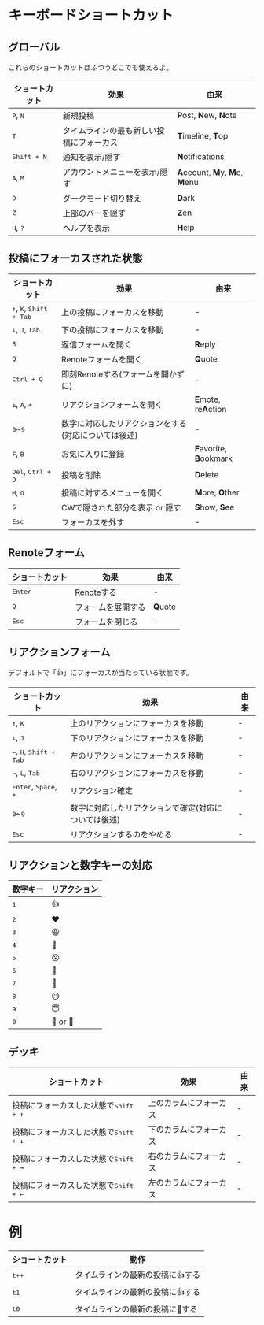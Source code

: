 # キーボードショートカット

## グローバル
これらのショートカットはふつうどこでも使えるよ。
<table>
	<thead>
		<tr><th>ショートカット</th><th>効果</th><th>由来</th></tr>
	</thead>
	<tbody>
		<tr><td><kbd class="key">P</kbd>, <kbd class="key">N</kbd></td><td>新規投稿</td><td><b>P</b>ost, <b>N</b>ew, <b>N</b>ote</td></tr>
		<tr><td><kbd class="key">T</kbd></td><td>タイムラインの最も新しい投稿にフォーカス</td><td><b>T</b>imeline, <b>T</b>op</td></tr>
		<tr><td><kbd class="group"><kbd class="key">Shift</kbd> + <kbd class="key">N</kbd></kbd></td><td>通知を表示/隠す</td><td><b>N</b>otifications</td></tr>
		<tr><td><kbd class="key">A</kbd>, <kbd class="key">M</kbd></td><td>アカウントメニューを表示/隠す</td><td><b>A</b>ccount, <b>M</b>y, <b>M</b>e, <b>M</b>enu</td></tr>
		<tr><td><kbd class="key">D</kbd></td><td>ダークモード切り替え</td><td><b>D</b>ark</td></tr>
		<tr><td><kbd class="key">Z</kbd></td><td>上部のバーを隠す</td><td><b>Z</b>en</td></tr>
		<tr><td><kbd class="key">H</kbd>, <kbd class="key">?</kbd></td><td>ヘルプを表示</td><td><b>H</b>elp</td></tr>
	</tbody>
</table>

## 投稿にフォーカスされた状態
<table>
	<thead>
		<tr><th>ショートカット</th><th>効果</th><th>由来</th></tr>
	</thead>
	<tbody>
		<tr><td><kbd class="key">↑</kbd>, <kbd class="key">K</kbd>, <kbd class="group"><kbd class="key">Shift</kbd> + <kbd class="key">Tab</kbd></kbd></td><td>上の投稿にフォーカスを移動</td><td>-</td></tr>
		<tr><td><kbd class="key">↓</kbd>, <kbd class="key">J</kbd>, <kbd class="key">Tab</kbd></td><td>下の投稿にフォーカスを移動</td><td>-</td></tr>
		<tr><td><kbd class="key">R</kbd></td><td>返信フォームを開く</td><td><b>R</b>eply</td></tr>
		<tr><td><kbd class="key">Q</kbd></td><td>Renoteフォームを開く</td><td><b>Q</b>uote</td></tr>
		<tr><td><kbd class="group"><kbd class="key">Ctrl</kbd> + <kbd class="key">Q</kbd></kbd></td><td>即刻Renoteする(フォームを開かずに)</td><td>-</td></tr>
		<tr><td><kbd class="key">E</kbd>, <kbd class="key">A</kbd>, <kbd class="key">+</kbd></td><td>リアクションフォームを開く</td><td><b>E</b>mote, re<b>A</b>ction</td></tr>
		<tr><td><kbd class="key">0</kbd>~<kbd class="key">9</kbd></td><td>数字に対応したリアクションをする(対応については後述)</td><td>-</td></tr>
		<tr><td><kbd class="key">F</kbd>, <kbd class="key">B</kbd></td><td>お気に入りに登録</td><td><b>F</b>avorite, <b>B</b>ookmark</td></tr>
		<tr><td><kbd class="key">Del</kbd>, <kbd class="group"><kbd class="key">Ctrl</kbd> + <kbd class="key">D</kbd></kbd></td><td>投稿を削除</td><td><b>D</b>elete</tr>
		<tr><td><kbd class="key">M</kbd>, <kbd class="key">O</kbd></td><td>投稿に対するメニューを開く</td><td><b>M</b>ore, <b>O</b>ther</td></tr>
		<tr><td><kbd class="key">S</kbd></td><td>CWで隠された部分を表示 or 隠す</td><td><b>S</b>how, <b>S</b>ee</td></tr>
		<tr><td><kbd class="key">Esc</kbd></td><td>フォーカスを外す</td><td>-</td></tr>
	</tbody>
</table>

## Renoteフォーム
<table>
	<thead>
		<tr><th>ショートカット</th><th>効果</th><th>由来</th></tr>
	</thead>
	<tbody>
		<tr><td><kbd class="key">Enter</kbd></td><td>Renoteする</td><td>-</td></tr>
		<tr><td><kbd class="key">Q</kbd></td><td>フォームを展開する</td><td><b>Q</b>uote</td></tr>
		<tr><td><kbd class="key">Esc</kbd></td><td>フォームを閉じる</td><td>-</td></tr>
	</tbody>
</table>

## リアクションフォーム
デフォルトで「👍」にフォーカスが当たっている状態です。
<table>
	<thead>
		<tr><th>ショートカット</th><th>効果</th><th>由来</th></tr>
	</thead>
	<tbody>
		<tr><td><kbd class="key">↑</kbd>, <kbd class="key">K</kbd></td><td>上のリアクションにフォーカスを移動</td><td>-</td></tr>
		<tr><td><kbd class="key">↓</kbd>, <kbd class="key">J</kbd></td><td>下のリアクションにフォーカスを移動</td><td>-</td></tr>
		<tr><td><kbd class="key">←</kbd>, <kbd class="key">H</kbd>, <kbd class="group"><kbd class="key">Shift</kbd> + <kbd class="key">Tab</kbd></kbd></td><td>左のリアクションにフォーカスを移動</td><td>-</td></tr>
		<tr><td><kbd class="key">→</kbd>, <kbd class="key">L</kbd>, <kbd class="key">Tab</kbd></td><td>右のリアクションにフォーカスを移動</td><td>-</td></tr>
		<tr><td><kbd class="key">Enter</kbd>, <kbd class="key">Space</kbd>, <kbd class="key">+</kbd></td><td>リアクション確定</td><td>-</td></tr>
		<tr><td><kbd class="key">0</kbd>~<kbd class="key">9</kbd></td><td>数字に対応したリアクションで確定(対応については後述)</td><td>-</td></tr>
		<tr><td><kbd class="key">Esc</kbd></td><td>リアクションするのをやめる</td><td>-</td></tr>
	</tbody>
</table>

## リアクションと数字キーの対応
<table>
	<thead>
		<tr><th>数字キー</th><th>リアクション</th></tr>
	</thead>
	<tbody>
		<tr><td><kbd class="key">1</kbd></td><td>👍</td></tr>
		<tr><td><kbd class="key">2</kbd></td><td>❤️</td></tr>
		<tr><td><kbd class="key">3</kbd></td><td>😆</td></tr>
		<tr><td><kbd class="key">4</kbd></td><td>🤔</td></tr>
		<tr><td><kbd class="key">5</kbd></td><td>😮</td></tr>
		<tr><td><kbd class="key">6</kbd></td><td>🎉</td></tr>
		<tr><td><kbd class="key">7</kbd></td><td>💢</td></tr>
		<tr><td><kbd class="key">8</kbd></td><td>😥</td></tr>
		<tr><td><kbd class="key">9</kbd></td><td>😇</td></tr>
		<tr><td><kbd class="key">0</kbd></td><td>🍮 or 🍣</td></tr>
	</tbody>
</table>

## デッキ
<table>
	<thead>
		<tr><th>ショートカット</th><th>効果</th><th>由来</th></tr>
	</thead>
	<tbody>
		<tr><td>投稿にフォーカスした状態で<kbd class="group"><kbd class="key">Shift</kbd> + <kbd class="key">↑</kbd></kbd></td><td>上のカラムにフォーカス</td><td>-</td></tr>
		<tr><td>投稿にフォーカスした状態で<kbd class="group"><kbd class="key">Shift</kbd> + <kbd class="key">↓</kbd></kbd></td><td>下のカラムにフォーカス</td><td>-</td></tr>
		<tr><td>投稿にフォーカスした状態で<kbd class="group"><kbd class="key">Shift</kbd> + <kbd class="key">→</kbd></kbd></td><td>右のカラムにフォーカス</td><td>-</td></tr>
		<tr><td>投稿にフォーカスした状態で<kbd class="group"><kbd class="key">Shift</kbd> + <kbd class="key">←</kbd></kbd></td><td>左のカラムにフォーカス</td><td>-</td></tr>
	</tbody>
</table>

# 例
<table>
	<thead>
		<tr><th>ショートカット</th><th>動作</th></tr>
	</thead>
	<tbody>
		<tr><td><kbd class="key">t</kbd><kbd class="key">+</kbd><kbd class="key">+</kbd></td><td>タイムラインの最新の投稿に👍する</td></tr>
		<tr><td><kbd class="key">t</kbd><kbd class="key">1</kbd></td><td>タイムラインの最新の投稿に👍する</td></tr>
		<tr><td><kbd class="key">t</kbd><kbd class="key">0</kbd></td><td>タイムラインの最新の投稿に🍮する</td></tr>
	</tbody>
</table>
